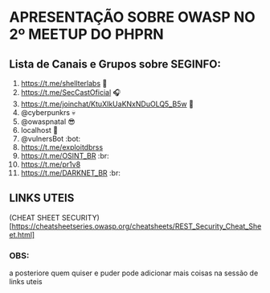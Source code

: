# APRESENTAÇÃO SOBRE OWASP NO 2º MEETUP DO PHPRN
## Lista de Canais e Grupos sobre SEGINFO:

1. https://t.me/shellterlabs 📕
2. https://t.me/SecCastOficial 🎧
3.  https://t.me/joinchat/KtuXIkUaKNxNDuOLQ5_B5w  🎩
4. @cyberpunkrs 💀
5. @owaspnatal 😎
6. localhost  👾
7. @vulnersBot :bot:
8. https://t.me/exploitdbrss
9. https://t.me/OSINT_BR :br:
10. https://t.me/pr1v8
11. https://t.me/DARKNET_BR :br:

## LINKS UTEIS
(CHEAT SHEET SECURITY)[https://cheatsheetseries.owasp.org/cheatsheets/REST_Security_Cheat_Sheet.html]



### OBS:

a posteriore quem quiser e puder pode adicionar mais coisas na sessão de links uteis
